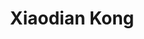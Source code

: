 ---
# Display name

title: Xiaodian Kong
user_groups: ["Graduated Master Students"]



organizations:
- name: 2014-2017 

Interests:
- 

---